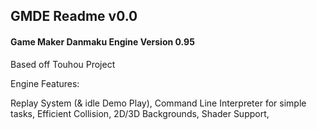 ## GMDE Readme v0.0
#### Game Maker Danmaku Engine Version 0.95

Based off Touhou Project

Engine Features:

Replay System (& idle Demo Play),
Command Line Interpreter for simple tasks,
Efficient Collision,
2D/3D Backgrounds,
Shader Support,
